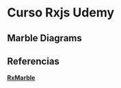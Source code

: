 # **Curso Rxjs Udemy**

## **Marble Diagrams**

## **Referencias**

[**RxMarble**](https://rxmarbles.com/)
